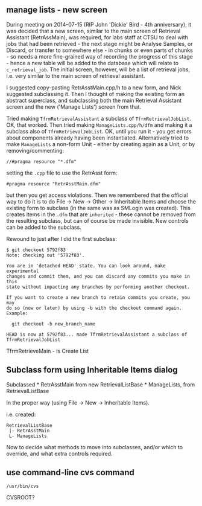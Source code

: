 
## manage lists - new screen 

During meeting on 2014-07-15 (RIP John 'Dickie' Bird - 4th anniversary), it was decided that a new screen, similar to the main screen of Retrieval Assistant (RetrAssMain), was required, for labs staff at CTSU to deal with jobs that had been retrieved - the next stage might be Analyse Samples, or Discard, or transfer to somewhere else - in chunks or even parts of chunks - so needs a more fine-grained way of recording the progress of this stage - hence a new table will be added to the database which will relate to `c_retrieval_job`. The initial screen, however, will be a list of retrieval jobs, i.e. very similar to the main screen of retrieval assistant. 

I suggested copy-pasting RetrAsstMain.cpp/h to a new form, and Nick suggested subclassing it. Then I thought of making the existing form an abstract superclass, and subclassing both the main Retrieval Assistant screen and the new ('Manage Lists') screen from that.

Tried making `TfrmRetrievalAssistant` a subclass of `TfrmRetrievalJobList`. OK, that worked. Then tried making `ManageLists.cpp/h/dfm` and making it a subclass also of `TfrmRetrievalJobList`. OK, until you run it - you get errors about components already having been instantiated. Alternatively tried to make `ManageLists` a non-form Unit - either by creating again as a Unit, or by removing/commenting:

    //#pragma resource "*.dfm"

setting the `.cpp` file to use the RetrAsst form:

    #pragma resource "RetrAsstMain.dfm"

but then you get access violations. Then we remembered that the official way to do it is to do File -> New -> Other -> Inheritable Items and choose the existing form to subclass (in the same was as SMLogin was created). This creates items in the `.dfm` that are `inherited` - these cannot be removed from the resulting subclass, but can of course be made invisible. New controls can be added to the subclass. 

Rewound to just after I did the first subclass:

    $ git checkout 5792f83
    Note: checking out '5792f83'.
    
    You are in 'detached HEAD' state. You can look around, make experimental
    changes and commit them, and you can discard any commits you make in this
    state without impacting any branches by performing another checkout.
    
    If you want to create a new branch to retain commits you create, you may
    do so (now or later) by using -b with the checkout command again. Example:
    
      git checkout -b new_branch_name
    
    HEAD is now at 5792f83... made TfrmRetrievalAssistant a subclass of TfrmRetrievalJobList


TfrmRetrieveMain - is Create List

## Subclass form using Inheritable Items dialog

Subclassed
    * RetrAsstMain from new RetrievalListBase
    * ManageLists, from RetrievalListBase

In the proper way (using File -> New -> Inheritable Items).

i.e. created:

    RetrievalListBase
     |- RetrAsstMain
     L- ManageLists

Now to decide what methods to move into subclasses, and/or which to override, and what extra controls required.

## use command-line cvs command

    /usr/bin/cvs

CVSROOT?

